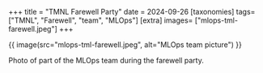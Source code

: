 +++
title = "TMNL Farewell Party"
date = 2024-09-26
[taxonomies]
tags= ["TMNL", "Farewell", "team", "MLOps"]
[extra]
images= ["mlops-tml-farewell.jpeg"]
+++


{{ image(src="mlops-tml-farewell.jpeg", alt="MLOps team picture") }}

Photo of part of the MLOps team during the farewell party.
